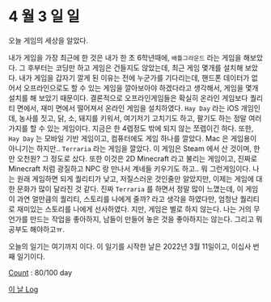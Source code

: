 # 4 월 3 일 일

오늘 게임의 세상을 알았다.

내가 게임을 가장 최근에 한 것은 내가 한 초 6학년때에, `배틀그라운드` 라는 게임을 해보았다. 그 후부터는 코딩만 하고 게임은 건들지도 않았는데, 최근 게임 몇개를 설치해 보았다. 내가 게임을 갑자기 깔게 된 이유는 전에 누군가를 기다리는데, 핸드폰 데이터가 없어서 오프라인으로도 할 수 있는 게임을 깔아보아야 하겠다라고 생각해서, 게임을 몇개 설치를 해 보았기 때문이다. 결론적으로 오프라인게임들은 확실히 온라인 게임보다 퀄리티 면에서, 재미 면에서 떨어져서 온라인 게임을 설치하였다. `Hay Day` 라는 iOS 개임인데, 농사를 짓고, 닭, 소, 돼지를 키워서, 여기저기 고치기도 하고, 팔기도 하는 정말 여러가지를 할 수 있는 게임이다. 지금은 한 4렙정도 밖에 되지 않는 쪼렙이긴 하다. 또한, `Hay Day` 는 모바일 기반 게임이고, 컴퓨터에도 게임 하나를 깔았다. Mac 은 게임용이 아니기는 하지만.. `Terraria` 라는 게임을 깔았다. 이 게임은 Steam 에서 산 것이며, 한 만 오천원? 그 정도로 샀다. 또한 이것은 2D Minecraft 라고 불리는 게임이고, 진짜로 Minecraft 처럼 광질하고 NPC 랑 만나서 계네들 키우기도 하고.. 뭐 그런게임이다. 나는 원래 게임하면 되게 퀄리티가 낮고, 저질스러운 것인줄만 알았지만, 이제는 게임에 대한 문화가 많이 달라진 것 같다. 진짜 `Terraria` 를 하면서 정말 많이 느꼈는데, 이 게임이 과연 얼만큼의 퀄리티, 스토리를 나에게 줄까? 라고 생각을 하였다만, 엄청난 퀄리티로 재미있는 스토리를 나에게 선사하였다. 지만, 게임은 별로 하지 않는다. 나는 거의 무언가를 만드는 작업을 좋아하지, 남들이 만들어 놓은 것을 좋아하지는 않는다. 그리고 뭐 공부도 해야하고ㅠ.

오늘의 일기는 여기까지 이다. 이 일기를 시작한 날은 2022년 3월 11일이고, 이십사 번째 일기이다.

[Count](../../../roadmap/roadmap.md) : 80/100 day

[이 날 Log](../../../logs/2022/4/3.md)
